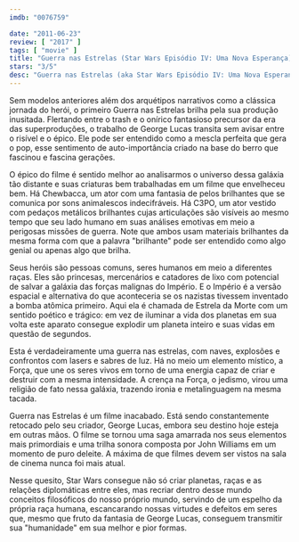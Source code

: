 ```yaml
---
imdb: "0076759"

date: "2011-06-23"
review: [ "2017" ]
tags: [ "movie" ]
title: "Guerra nas Estrelas (Star Wars Episódio IV: Uma Nova Esperança)"
stars: "3/5"
desc: "Guerra nas Estrelas (aka Star Wars Episódio IV: Uma Nova Esperança). Star Wars (USA, 1977). Dirigido por George Lucas. Escrito por George Lucas. Com Mark Hamill, Harrison Ford, Carrie Fisher, Peter Cushing, Alec Guinness, Anthony Daniels, Kenny Baker, Peter Mayhew, David Prowse."
---
```

Sem modelos anteriores além dos arquétipos narrativos como a clássica jornada do herói, o primeiro Guerra nas Estrelas brilha pela sua produção inusitada. Flertando entre o trash e o onírico fantasioso precursor da era das superproduções, o trabalho de George Lucas transita sem avisar entre o risível e o épico. Ele pode ser entendido como a mescla perfeita que gera o pop, esse sentimento de auto-importância criado na base do berro que fascinou e fascina gerações.

O épico do filme é sentido melhor ao analisarmos o universo dessa galáxia tão distante e suas criaturas bem trabalhadas em um filme que envelheceu bem. Há Chewbacca, um ator com uma fantasia de pelos brilhantes que se comunica por sons animalescos indecifráveis. Há C3PO, um ator vestido com pedaços metálicos brilhantes cujas articulações são visíveis ao mesmo tempo que seu lado humano em suas análises emotivas em meio a perigosas missões de guerra. Note que ambos usam materiais brilhantes da mesma forma com que a palavra "brilhante" pode ser entendido como algo genial ou apenas algo que brilha.

Seus heróis são pessoas comuns, seres humanos em meio a diferentes raças. Eles são princesas, mercenários e catadores de lixo com potencial de salvar a galáxia das forças malignas do Império. E o Império é a versão espacial e alternativa do que aconteceria se os nazistas tivessem inventado a bomba atômica primeiro. Aqui ela é chamada de Estrela da Morte com um sentido poético e trágico: em vez de iluminar a vida dos planetas em sua volta este aparato consegue explodir um planeta inteiro e suas vidas em questão de segundos.

Esta é verdadeiramente uma guerra nas estrelas, com naves, explosões e confrontos com lasers e sabres de luz. Há no meio um elemento místico, a Força, que une os seres vivos em torno de uma energia capaz de criar e destruir com a mesma intensidade. A crença na Força, o jedismo, virou uma religião de fato nessa galáxia, trazendo ironia e metalinguagem na mesma tacada.

Guerra nas Estrelas é um filme inacabado. Está sendo constantemente retocado pelo seu criador, George Lucas, embora seu destino hoje esteja em outras mãos. O filme se tornou uma saga amarrada nos seus elementos mais primordiais e uma trilha sonora composta por John Williams em um momento de puro deleite. A máxima de que filmes devem ser vistos na sala de cinema nunca foi mais atual.

Nesse quesito, Star Wars consegue não só criar planetas, raças e as relações diplomáticas entre eles, mas recriar dentro desse mundo conceitos filosóficos do nosso próprio mundo, servindo de um espelho da própria raça humana, escancarando nossas virtudes e defeitos em seres que, mesmo que fruto da fantasia de George Lucas, conseguem transmitir sua "humanidade" em sua melhor e pior formas.
